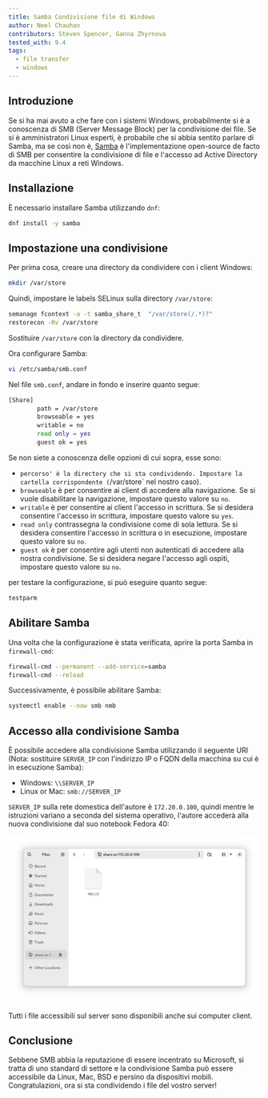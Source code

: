 ```yaml
---
title: Samba Condivisione file di Windows
author: Neel Chauhan
contributors: Steven Spencer, Ganna Zhyrnova
tested_with: 9.4
tags:
  - file transfer
  - windows
---
```


## Introduzione

Se si ha mai avuto a che fare con i sistemi Windows, probabilmente si è a conoscenza di SMB (Server Message Block) per la condivisione dei file. Se si è amministratori Linux esperti, è probabile che si abbia sentito parlare di Samba, ma se così non è, [Samba](https://www.samba.org/) è l'implementazione open-source de facto di SMB per consentire la condivisione di file e l'accesso ad Active Directory da macchine Linux a reti Windows.

## Installazione

È necessario installare Samba utilizzando `dnf`:

```bash
dnf install -y samba
```

## Impostazione una condivisione

Per prima cosa, creare una directory da condividere con i client Windows:

```bash
mkdir /var/store
```

Quindi, impostare le labels SELinux sulla directory `/var/store`:

```bash
semanage fcontext -a -t samba_share_t  "/var/store(/.*)?"
restorecon -Rv /var/store
```

Sostituire `/var/store` con la directory da condividere.

Ora configurare Samba:

```bash
vi /etc/samba/smb.conf
```

Nel file `smb.conf`, andare in fondo e inserire quanto segue:

```bash
[Share]
        path = /var/store
        browseable = yes
        writable = no
        read only = yes
        guest ok = yes
```

Se non siete a conoscenza delle opzioni di cui sopra, esse sono:

- `percorso' è la directory che si sta condividendo. Impostare la cartella corrispondente (`/var/store\` nel nostro caso).
- `browseable` è per consentire ai client di accedere alla navigazione. Se si vuole disabilitare la navigazione, impostare questo valore su `no`.
- `writable` è per consentire ai client l'accesso in scrittura. Se si desidera consentire l'accesso in scrittura, impostare questo valore su `yes`.
- `read only` contrassegna la condivisione come di sola lettura. Se si desidera consentire l'accesso in scrittura o in esecuzione, impostare questo valore su `no`.
- `guest ok` è per consentire agli utenti non autenticati di accedere alla nostra condivisione. Se si desidera negare l'accesso agli ospiti, impostare questo valore su `no`.

per testare la configurazione, si può eseguire quanto segue:

```bash
testparm
```

## Abilitare Samba

Una volta che la configurazione è stata verificata, aprire la porta Samba in `firewall-cmd`:

```bash
firewall-cmd --permanent --add-service=samba
firewall-cmd --reload
```

Successivamente, è possibile abilitare Samba:

```bash
systemctl enable --now smb nmb
```

## Accesso alla condivisione Samba

È possibile accedere alla condivisione Samba utilizzando il seguente URI (Nota: sostituire `SERVER_IP` con l'indirizzo IP o FQDN della macchina su cui è in esecuzione Samba):

- Windows: `\\SERVER_IP`
- Linux or Mac: `smb://SERVER_IP`

`SERVER_IP` sulla rete domestica dell'autore è `172.20.0.100`, quindi mentre le istruzioni variano a seconda del sistema operativo, l'autore accederà alla nuova condivisione dal suo notebook Fedora 40:

![Fedora 40 Nautilus che mostra il nostro Samba Share](../images/samba_nautilus.png)

Tutti i file accessibili sul server sono disponibili anche sui computer client.

## Conclusione

Sebbene SMB abbia la reputazione di essere incentrato su Microsoft, si tratta di uno standard di settore e la condivisione Samba può essere accessibile da Linux, Mac, BSD e persino da dispositivi mobili. Congratulazioni, ora si sta condividendo i file del vostro server!
